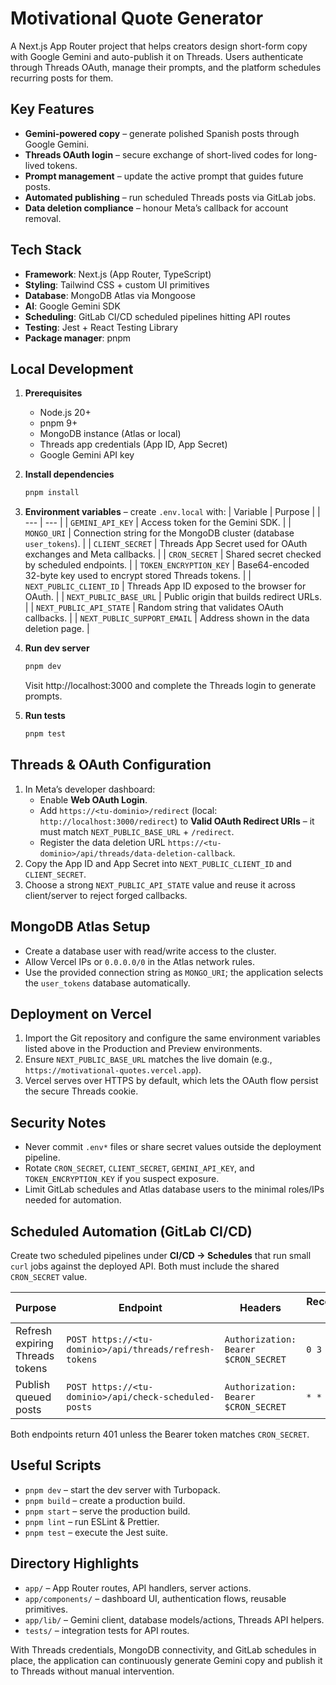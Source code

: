 # Motivational Quote Generator

A Next.js App Router project that helps creators design short-form copy with Google Gemini and auto-publish it on Threads. Users authenticate through Threads OAuth, manage their prompts, and the platform schedules recurring posts for them.

## Key Features
- **Gemini-powered copy** – generate polished Spanish posts through Google Gemini.
- **Threads OAuth login** – secure exchange of short-lived codes for long-lived tokens.
- **Prompt management** – update the active prompt that guides future posts.
- **Automated publishing** – run scheduled Threads posts via GitLab jobs.
- **Data deletion compliance** – honour Meta’s callback for account removal.

## Tech Stack
- **Framework**: Next.js (App Router, TypeScript)
- **Styling**: Tailwind CSS + custom UI primitives
- **Database**: MongoDB Atlas via Mongoose
- **AI**: Google Gemini SDK
- **Scheduling**: GitLab CI/CD scheduled pipelines hitting API routes
- **Testing**: Jest + React Testing Library
- **Package manager**: pnpm

## Local Development
1. **Prerequisites**
   - Node.js 20+
   - pnpm 9+
   - MongoDB instance (Atlas or local)
   - Threads app credentials (App ID, App Secret)
   - Google Gemini API key

2. **Install dependencies**
   ```bash
   pnpm install
   ```

3. **Environment variables** – create `.env.local` with:
   | Variable | Purpose |
   | --- | --- |
   | `GEMINI_API_KEY` | Access token for the Gemini SDK. |
   | `MONGO_URI` | Connection string for the MongoDB cluster (database `user_tokens`). |
  | `CLIENT_SECRET` | Threads App Secret used for OAuth exchanges and Meta callbacks. |
  | `CRON_SECRET` | Shared secret checked by scheduled endpoints. |
  | `TOKEN_ENCRYPTION_KEY` | Base64-encoded 32-byte key used to encrypt stored Threads tokens. |
   | `NEXT_PUBLIC_CLIENT_ID` | Threads App ID exposed to the browser for OAuth. |
   | `NEXT_PUBLIC_BASE_URL` | Public origin that builds redirect URLs. |
   | `NEXT_PUBLIC_API_STATE` | Random string that validates OAuth callbacks. |
   | `NEXT_PUBLIC_SUPPORT_EMAIL` | Address shown in the data deletion page. |

4. **Run dev server**
   ```bash
   pnpm dev
   ```
   Visit http://localhost:3000 and complete the Threads login to generate prompts.

5. **Run tests**
   ```bash
   pnpm test
   ```

## Threads & OAuth Configuration
1. In Meta’s developer dashboard:
   - Enable **Web OAuth Login**.
   - Add `https://<tu-dominio>/redirect` (local: `http://localhost:3000/redirect`) to **Valid OAuth Redirect URIs** – it must match `NEXT_PUBLIC_BASE_URL` + `/redirect`.
   - Register the data deletion URL `https://<tu-dominio>/api/threads/data-deletion-callback`.
2. Copy the App ID and App Secret into `NEXT_PUBLIC_CLIENT_ID` and `CLIENT_SECRET`.
3. Choose a strong `NEXT_PUBLIC_API_STATE` value and reuse it across client/server to reject forged callbacks.

## MongoDB Atlas Setup
- Create a database user with read/write access to the cluster.
- Allow Vercel IPs or `0.0.0.0/0` in the Atlas network rules.
- Use the provided connection string as `MONGO_URI`; the application selects the `user_tokens` database automatically.

## Deployment on Vercel
1. Import the Git repository and configure the same environment variables listed above in the Production and Preview environments.
2. Ensure `NEXT_PUBLIC_BASE_URL` matches the live domain (e.g., `https://motivational-quotes.vercel.app`).
3. Vercel serves over HTTPS by default, which lets the OAuth flow persist the secure Threads cookie.

## Security Notes
- Never commit `.env*` files or share secret values outside the deployment pipeline.
- Rotate `CRON_SECRET`, `CLIENT_SECRET`, `GEMINI_API_KEY`, and `TOKEN_ENCRYPTION_KEY` if you suspect exposure.
- Limit GitLab schedules and Atlas database users to the minimal roles/IPs needed for automation.

## Scheduled Automation (GitLab CI/CD)
Create two scheduled pipelines under **CI/CD → Schedules** that run small `curl` jobs against the deployed API. Both must include the shared `CRON_SECRET` value.

| Purpose | Endpoint | Headers | Recommended cron |
| --- | --- | --- | --- |
| Refresh expiring Threads tokens | `POST https://<tu-dominio>/api/threads/refresh-tokens` | `Authorization: Bearer $CRON_SECRET` | `0 3 * * *` |
| Publish queued posts | `POST https://<tu-dominio>/api/check-scheduled-posts` | `Authorization: Bearer $CRON_SECRET` | `* * * * *` |

Both endpoints return 401 unless the Bearer token matches `CRON_SECRET`.

## Useful Scripts
- `pnpm dev` – start the dev server with Turbopack.
- `pnpm build` – create a production build.
- `pnpm start` – serve the production build.
- `pnpm lint` – run ESLint & Prettier.
- `pnpm test` – execute the Jest suite.

## Directory Highlights
- `app/` – App Router routes, API handlers, server actions.
- `app/components/` – dashboard UI, authentication flows, reusable primitives.
- `app/lib/` – Gemini client, database models/actions, Threads API helpers.
- `tests/` – integration tests for API routes.

With Threads credentials, MongoDB connectivity, and GitLab schedules in place, the application can continuously generate Gemini copy and publish it to Threads without manual intervention.
